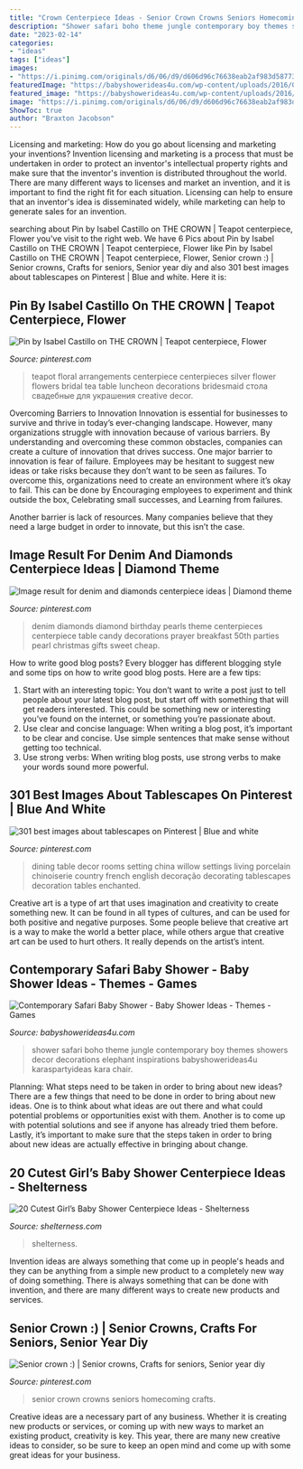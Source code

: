 ```yaml
---
title: "Crown Centerpiece Ideas - Senior Crown Crowns Seniors Homecoming Crafts"
description: "Shower safari boho theme jungle contemporary boy themes showers decor decorations elephant inspirations babyshowerideas4u karaspartyideas kara chair"
date: "2023-02-14"
categories:
- "ideas"
tags: ["ideas"]
images:
- "https://i.pinimg.com/originals/d6/06/d9/d606d96c76638eab2af983d587737cab.jpg"
featuredImage: "https://babyshowerideas4u.com/wp-content/uploads/2016/07/Contemporary-Safari-Baby-Shower-Elephant.jpg"
featured_image: "https://babyshowerideas4u.com/wp-content/uploads/2016/07/Contemporary-Safari-Baby-Shower-Elephant.jpg"
image: "https://i.pinimg.com/originals/d6/06/d9/d606d96c76638eab2af983d587737cab.jpg"
ShowToc: true
author: "Braxton Jacobson"
---
```



Licensing and marketing: How do you go about licensing and marketing your inventions?
Invention licensing and marketing is a process that must be undertaken in order to protect an inventor's intellectual property rights and make sure that the inventor's invention is distributed throughout the world. There are many different ways to licenses and market an invention, and it is important to find the right fit for each situation. Licensing can help to ensure that an inventor's idea is disseminated widely, while marketing can help to generate sales for an invention.

	

		
searching about Pin by Isabel Castillo on THE CROWN | Teapot centerpiece, Flower you've visit to the right web. We have 6 Pics about Pin by Isabel Castillo on THE CROWN | Teapot centerpiece, Flower like Pin by Isabel Castillo on THE CROWN | Teapot centerpiece, Flower, Senior crown :) | Senior crowns, Crafts for seniors, Senior year diy and also 301 best images about tablescapes on Pinterest | Blue and white. Here it is:
		
    
## Pin By Isabel Castillo On THE CROWN | Teapot Centerpiece, Flower

<img loading=lazy src="https://i.pinimg.com/originals/d9/3b/9b/d93b9b6bac4d44852424d4077dfeb17b.jpg" onerror="this.onerror=null;this.src='https://tse1.mm.bing.net/th?id=OIP.h73Vtp1WqmxMCC4wWXxE5wHaNw&amp;pid=15.1';" alt="Pin by Isabel Castillo on THE CROWN | Teapot centerpiece, Flower">

_Source: pinterest.com_

>teapot floral arrangements centerpiece centerpieces silver flower flowers bridal tea table luncheon decorations bridesmaid стола свадебные для украшения creative decor. 

	

Overcoming Barriers to Innovation
Innovation is essential for businesses to survive and thrive in today’s ever-changing landscape. However, many organizations struggle with innovation because of various barriers. By understanding and overcoming these common obstacles, companies can create a culture of innovation that drives success.
One major barrier to innovation is fear of failure. Employees may be hesitant to suggest new ideas or take risks because they don’t want to be seen as failures. To overcome this, organizations need to create an environment where it’s okay to fail. This can be done by Encouraging employees to experiment and think outside the box, Celebrating small successes, and Learning from failures.

Another barrier is lack of resources. Many companies believe that they need a large budget in order to innovate, but this isn’t the case.

    
## Image Result For Denim And Diamonds Centerpiece Ideas | Diamond Theme

<img loading=lazy src="https://i.pinimg.com/originals/4c/14/4e/4c144ed280c2e7b6e51cc305c88aaa47.jpg" onerror="this.onerror=null;this.src='https://tse1.mm.bing.net/th?id=OIP.itrRq8K4k6m6lSflkIYUfQHaLH&amp;pid=15.1';" alt="Image result for denim and diamonds centerpiece ideas | Diamond theme">

_Source: pinterest.com_

>denim diamonds diamond birthday pearls theme centerpieces centerpiece table candy decorations prayer breakfast 50th parties pearl christmas gifts sweet cheap. 

	

How to write good blog posts?
Every blogger has different blogging style and some tips on how to write good blog posts. Here are a few tips: 
1. Start with an interesting topic: You don’t want to write a post just to tell people about your latest blog post, but start off with something that will get readers interested. This could be something new or interesting you’ve found on the internet, or something you’re passionate about. 
2. Use clear and concise language: When writing a blog post, it’s important to be clear and concise. Use simple sentences that make sense without getting too technical. 
3. Use strong verbs: When writing blog posts, use strong verbs to make your words sound more powerful.

    
## 301 Best Images About Tablescapes On Pinterest | Blue And White

<img loading=lazy src="https://s-media-cache-ak0.pinimg.com/736x/de/02/65/de02655c0b331318eec016ab2360b824--dining-room-blue-white-dining-rooms.jpg" onerror="this.onerror=null;this.src='https://tse3.mm.bing.net/th?id=OIP.T0N8pJFK2vEVT8RWj4VElQHaJ3&amp;pid=15.1';" alt="301 best images about tablescapes on Pinterest | Blue and white">

_Source: pinterest.com_

>dining table decor rooms setting china willow settings living porcelain chinoiserie country french english decoração decorating tablescapes decoration tables enchanted. 

	

Creative art is a type of art that uses imagination and creativity to create something new. It can be found in all types of cultures, and can be used for both positive and negative purposes. Some people believe that creative art is a way to make the world a better place, while others argue that creative art can be used to hurt others. It really depends on the artist’s intent.

    
## Contemporary Safari Baby Shower - Baby Shower Ideas - Themes - Games

<img loading=lazy src="https://babyshowerideas4u.com/wp-content/uploads/2016/07/Contemporary-Safari-Baby-Shower-Elephant.jpg" onerror="this.onerror=null;this.src='https://tse1.mm.bing.net/th?id=OIP.z28td5wVGpMgUMEUOy1bggHaJv&amp;pid=15.1';" alt="Contemporary Safari Baby Shower - Baby Shower Ideas - Themes - Games">

_Source: babyshowerideas4u.com_

>shower safari boho theme jungle contemporary boy themes showers decor decorations elephant inspirations babyshowerideas4u karaspartyideas kara chair. 

	

Planning: What steps need to be taken in order to bring about new ideas?
There are a few things that need to be done in order to bring about new ideas. One is to think about what ideas are out there and what could potential problems or opportunities exist with them. Another is to come up with potential solutions and see if anyone has already tried them before. Lastly, it’s important to make sure that the steps taken in order to bring about new ideas are actually effective in bringing about change.

    
## 20 Cutest Girl’s Baby Shower Centerpiece Ideas - Shelterness

<img loading=lazy src="https://i.shelterness.com/2017/03/21-a-coral-hot-air-balloon-and-flowers-in-a-mason-jar.jpg" onerror="this.onerror=null;this.src='https://tse3.mm.bing.net/th?id=OIP.uDyDQ_9ixuMRxyO61gsxkgHaJ4&amp;pid=15.1';" alt="20 Cutest Girl’s Baby Shower Centerpiece Ideas - Shelterness">

_Source: shelterness.com_

>shelterness. 

	

Invention ideas are always something that come up in people's heads and they can be anything from a simple new product to a completely new way of doing something. There is always something that can be done with invention, and there are many different ways to create new products and services.

    
## Senior Crown :) | Senior Crowns, Crafts For Seniors, Senior Year Diy

<img loading=lazy src="https://i.pinimg.com/originals/d6/06/d9/d606d96c76638eab2af983d587737cab.jpg" onerror="this.onerror=null;this.src='https://tse1.mm.bing.net/th?id=OIP.xBOJ6MppTrfcruJJjYc8eQHaJ4&amp;pid=15.1';" alt="Senior crown :) | Senior crowns, Crafts for seniors, Senior year diy">

_Source: pinterest.com_

>senior crown crowns seniors homecoming crafts. 

	

Creative ideas are a necessary part of any business. Whether it is creating new products or services, or coming up with new ways to market an existing product, creativity is key. This year, there are many new creative ideas to consider, so be sure to keep an open mind and come up with some great ideas for your business.

